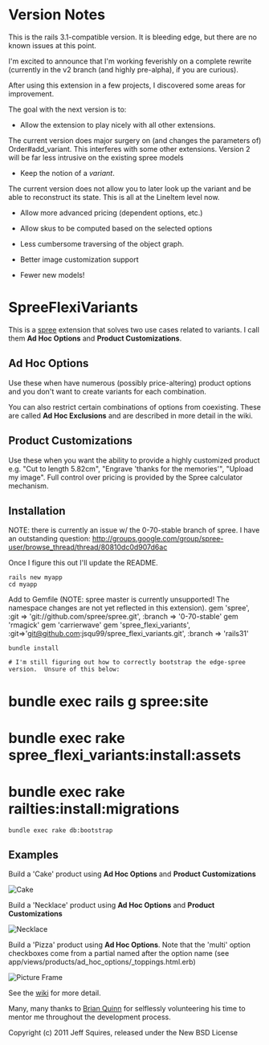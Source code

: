 Version Notes
=============

This is the rails 3.1-compatible version.  It is bleeding edge, but there are no known issues at this point.

I'm excited to announce that I'm working feverishly on a complete rewrite (currently in the v2 branch (and highly pre-alpha), if you are curious).

After using this extension in a few projects, I discovered some areas for improvement.

The goal with the next version is to:

* Allow the extension to play nicely with all other extensions.

The current version does major surgery on (and changes the parameters of) Order#add_variant.  This interferes with some other extensions.
Version 2  will be far less intrusive on the existing spree models

* Keep the notion of a *variant*.

The current version does not allow you to later look up the variant and be able to reconstruct its state.  This is all at the LineItem level now.

* Allow more advanced pricing (dependent options, etc.)

* Allow skus to be computed based on the selected options

* Less cumbersome traversing of the object graph.

* Better image customization support

* Fewer new models!


SpreeFlexiVariants
==================

This is a [spree](http://spreecommerce.com) extension that solves two use cases related to variants.  I call them **Ad Hoc Options** and **Product Customizations**.

Ad Hoc Options
--------------

Use these when have numerous (possibly price-altering) product options and you don't want to create variants for each combination.

You can also restrict certain combinations of options from coexisting.  These are called **Ad Hoc Exclusions** and are described in more detail in the wiki.


Product Customizations
----------------------

Use these when you want the ability to provide a highly customized product e.g. "Cut to length 5.82cm", "Engrave 'thanks for the memories'", "Upload my image".  Full control over pricing is provided by the Spree calculator mechanism.


Installation
------------


NOTE: there is currently an issue w/ the 0-70-stable branch of spree.  I have an outstanding question: http://groups.google.com/group/spree-user/browse_thread/thread/80810dc0d907d6ac

Once I figure this out I'll update the README.

    rails new myapp
    cd myapp

Add to Gemfile (NOTE: spree master is currently unsupported!  The namespace changes are not yet reflected in this extension).
    gem 'spree', :git => 'git://github.com/spree/spree.git', :branch => '0-70-stable'
    gem 'rmagick'
    gem 'carrierwave'
    gem 'spree_flexi_variants', :git=>'git@github.com:jsqu99/spree_flexi_variants.git', :branch => 'rails31'

    bundle install

    # I'm still figuring out how to correctly bootstrap the edge-spree version.  Unsure of this below:

#    bundle exec rails g spree:site
#    bundle exec rake spree_flexi_variants:install:assets

#    bundle exec rake railties:install:migrations
    bundle exec rake db:bootstrap

## Examples


Build a 'Cake'  product using **Ad Hoc Options** and **Product Customizations**

![Cake](/jsqu99/spree_flexi_variants/raw/master/doc/cake_screenshot.png)

Build a 'Necklace'  product using **Ad Hoc Options** and **Product Customizations**

![Necklace](/jsqu99/spree_flexi_variants/raw/master/doc/necklace_screenshot.png)

Build a 'Pizza' product using **Ad Hoc Options**. Note that the 'multi' option checkboxes come from a partial named after the option name (see app/views/products/ad_hoc_options/_toppings.html.erb)

![Picture Frame](/jsqu99/spree_flexi_variants/raw/master/doc/pizza_screenshot.png)

See the [wiki](https://github.com/jsqu99/spree_flexi_variants/wiki) for more detail.

Many, many thanks to [Brian Quinn](https://github.com/BDQ) for selflessly volunteering his time to mentor me throughout the development process.

Copyright (c) 2011 Jeff Squires, released under the New BSD License
